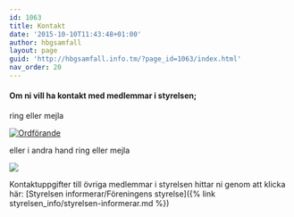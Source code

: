 ```yaml
---
id: 1063
title: Kontakt
date: '2015-10-10T11:43:48+01:00'
author: hbgsamfall
layout: page
guid: 'http://hbgsamfall.info.tm/?page_id=1063/index.html'
nav_order: 20
---
```


#### Om ni vill ha kontakt med medlemmar i styrelsen;  
ring eller mejla

[![Ordförande](http://www.hbgsamfall.win/wp-content/uploads/2016/12/Ordförande.png)](http://www.hbgsamfall.win/wp-content/uploads/2016/12/Ordförande.png)

eller i andra hand ring eller mejla

[![](http://www.hbgsamfall.win/wp-content/uploads/2020/04/Kassör-2020.png)](http://www.hbgsamfall.win/wp-content/uploads/2020/04/Kassör-2020.png)

Kontaktuppgifter till övriga medlemmar i styrelsen hittar ni genom att klicka här: [Styrelsen informerar/Föreningens styrelse]({% link styrelsen_info/styrelsen-informerar.md %})

